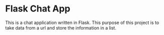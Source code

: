 # Flask Chat App

This is a chat application written in Flask. This purpose of this project is to take data from a url and store the information in a list.
